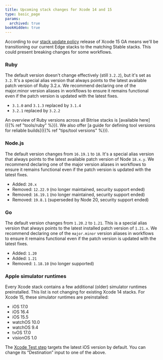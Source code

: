 ```yaml
---
title: Upcoming stack changes for Xcode 14 and 15
type: basic_page
params:
  archived: true
bookHidden: true
---
```


According to our [stack update policy](https://devcenter.bitrise.io/en/infrastructure/build-stacks/stack-update-policy.html) release of Xcode 15 GA means we'll be transitioning our current Edge stacks to the matching Stable stacks. This could present breaking changes for some workflows.

### Ruby

The default version doesn't change effectively (still `3.2.2`), but it's set as `3.2`. It's a special alias version that always points to the latest available patch version of Ruby 3.2.x. We recommend declaring one of the major.minor version aliases in workflows to ensure it remains functional even if the patch version is updated with the latest fixes.

- `3.1.0` and `3.1.3` replaced by `3.1.4`
- `3.2.1` replaced by `3.2.2`

An overview of Ruby versions across all Bitrise stacks is [available here]({{% ref "tools/ruby" %}}). We also offer [a guide for defining tool versions for reliable builds]({{% ref "tips/tool versions" %}}). 

### Node.js

The default version changes from `16.19.1` to `18`. It's a special alias version that always points to the latest available patch version of Node `18.x.y`. We recommend declaring one of the major version aliases in workflows to ensure it remains functional even if the patch version is updated with the latest fixes.

- Added: `20.x`
- Removed: `12.22.9` (no longer maintained, security support ended)
- Removed: `16.19.1` (no longer maintained, security support ended)
- Removed: `19.8.1` (superseded by Node 20, security support ended)

### Go

The default version changes from `1.20.2` to `1.21`. This is a special alias version that always points to the latest installed patch version of `1.21.x`. We recommend declaring one of the `major.minor` version aliases in workflows to ensure it remains functional even if the patch version is updated with the latest fixes.

- Added: `1.20`
- Added: `1.21`
- Removed: `1.18.10` (no longer supported)


### Apple simulator runtimes

Every Xcode stack contains a few additional (older) simulator runtimes preinstalled. This list is not changing for existing Xcode 14 stacks. For Xcode 15, these simulator runtimes are preinstalled:

- iOS 17.0
- iOS 16.4
- iOS 15.5
- watchOS 10.0
- watchOS 9.4
- tvOS 17.0
- visionOS 1.0

The [Xcode Test step](https://github.com/bitrise-steplib/steps-xcode-test) targets the latest iOS version by default. You can change its “Destination” input to one of the above.
